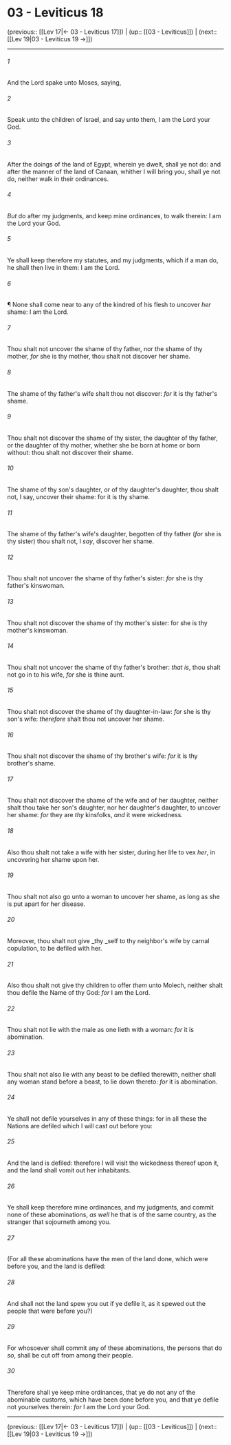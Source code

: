 # 03 - Leviticus 18

(previous:: [[Lev 17|← 03 - Leviticus 17]]) | (up:: [[03 - Leviticus]]) | (next:: [[Lev 19|03 - Leviticus 19 →]])

***


###### 1 
And the Lord spake unto Moses, saying, 

###### 2 
Speak unto the children of Israel, and say unto them, I am the Lord your God. 

###### 3 
After the doings of the land of Egypt, wherein ye dwelt, shall ye not do: and after the manner of the land of Canaan, whither I will bring you, shall ye not do, neither walk in their ordinances. 

###### 4 
_But_ do after my judgments, and keep mine ordinances, to walk therein: I am the Lord your God. 

###### 5 
Ye shall keep therefore my statutes, and my judgments, which if a man do, he shall then live in them: I am the Lord. 

###### 6 
¶ None shall come near to any of the kindred of his flesh to uncover _her_ shame: I am the Lord. 

###### 7 
Thou shalt not uncover the shame of thy father, nor the shame of thy mother, _for_ she is thy mother, thou shalt not discover her shame. 

###### 8 
The shame of thy father's wife shalt thou not discover: _for_ it is thy father's shame. 

###### 9 
Thou shalt not discover the shame of thy sister, the daughter of thy father, or the daughter of thy mother, whether she be born at home or born without: thou shalt not discover their shame. 

###### 10 
The shame of thy son's daughter, or of thy daughter's daughter, thou shalt not, I say, uncover their shame: for it is thy shame. 

###### 11 
The shame of thy father's wife's daughter, begotten of thy father (_for_ she is thy sister) thou shalt not, I _say_, discover her shame. 

###### 12 
Thou shalt not uncover the shame of thy father's sister: _for_ she is thy father's kinswoman. 

###### 13 
Thou shalt not discover the shame of thy mother's sister: for she is thy mother's kinswoman. 

###### 14 
Thou shalt not uncover the shame of thy father's brother: _that is_, thou shalt not go in to his wife, _for_ she is thine aunt. 

###### 15 
Thou shalt not discover the shame of thy daughter-in-law: _for_ she is thy son's wife: _therefore_ shalt thou not uncover her shame. 

###### 16 
Thou shalt not discover the shame of thy brother's wife: _for_ it is thy brother's shame. 

###### 17 
Thou shalt not discover the shame of the wife and of her daughter, neither shalt thou take her son's daughter, nor her daughter's daughter, to uncover her shame: _for_ they are _thy_ kinsfolks, _and_ it were wickedness. 

###### 18 
Also thou shalt not take a wife with her sister, during her life to vex _her_, in uncovering her shame upon her. 

###### 19 
Thou shalt not also go unto a woman to uncover her shame, as long as she is put apart for her disease. 

###### 20 
Moreover, thou shalt not give _thy _self to thy neighbor's wife by carnal copulation, to be defiled with her. 

###### 21 
Also thou shalt not give thy children to offer _them_ unto Molech, neither shalt thou defile the Name of thy God: _for_ I am the Lord. 

###### 22 
Thou shalt not lie with the male as one lieth with a woman: _for_ it is abomination. 

###### 23 
Thou shalt not also lie with any beast to be defiled therewith, neither shall any woman stand before a beast, to lie down thereto: _for_ it is abomination. 

###### 24 
Ye shall not defile yourselves in any of these things: for in all these the Nations are defiled which I will cast out before you: 

###### 25 
And the land is defiled: therefore I will visit the wickedness thereof upon it, and the land shall vomit out her inhabitants. 

###### 26 
Ye shall keep therefore mine ordinances, and my judgments, and commit none of these abominations, _as well_ he that is of the same country, as the stranger that sojourneth among you. 

###### 27 
(For all these abominations have the men of the land done, which were before you, and the land is defiled: 

###### 28 
And shall not the land spew you out if ye defile it, as it spewed out the people that were before you?) 

###### 29 
For whosoever shall commit any of these abominations, the persons that do _so_, shall be cut off from among their people. 

###### 30 
Therefore shall ye keep mine ordinances, that ye do not any of the abominable customs, which have been done before you, and that ye defile not yourselves therein: _for_ I am the Lord your God.

***

(previous:: [[Lev 17|← 03 - Leviticus 17]]) | (up:: [[03 - Leviticus]]) | (next:: [[Lev 19|03 - Leviticus 19 →]])
